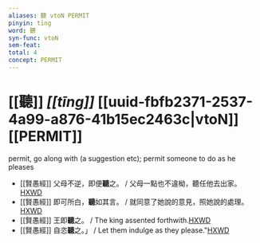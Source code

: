 ```yaml
---
aliases: 聽 vtoN PERMIT
pinyin: tīng
word: 聽
syn-func: vtoN
sem-feat: 
total: 4
concept: PERMIT 
---
```

# [[聽]] *[[tīng]]*  [[uuid-fbfb2371-2537-4a99-a876-41b15ec2463c|vtoN]] [[PERMIT]]
permit, go along with (a suggestion etc); permit someone to do as he pleases
 - [[賢愚經]] 父母不逆，即便**聽**之。 / 父母一點也不違柪，聽任他去出家。[HXWD](https://hxwd.org/textview.html?location=KR6b0059_T_002-0358c.1)
 - [[賢愚經]] 即可所白，**聽**如其言。 / 就同意了她說的意見，照她說的處理。[HXWD](https://hxwd.org/textview.html?location=KR6b0059_T_005-0380b.29)
 - [[賢愚經]] 王即**聽**之。 / The king assented forthwith.[HXWD](https://hxwd.org/textview.html?location=KR6b0059_T_010-0418c.28)
 - [[賢愚經]] 自恣**聽**之。」 / Let them indulge as they please."[HXWD](https://hxwd.org/textview.html?location=KR6b0059_T_010-0420a.47)